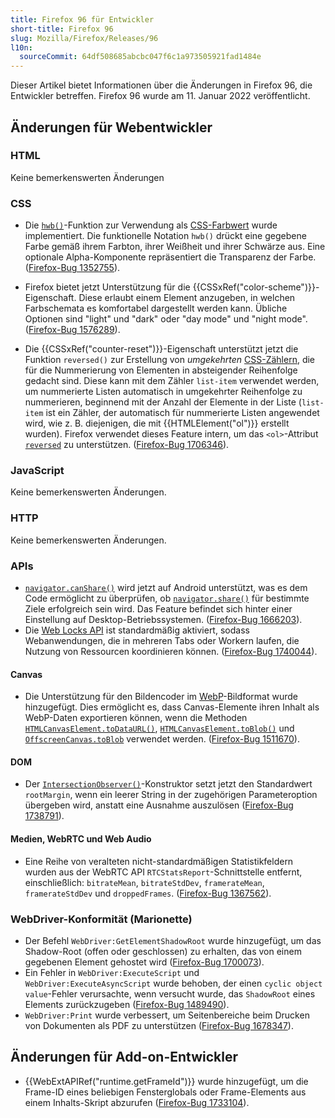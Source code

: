 ```yaml
---
title: Firefox 96 für Entwickler
short-title: Firefox 96
slug: Mozilla/Firefox/Releases/96
l10n:
  sourceCommit: 64df508685abcbc047f6c1a973505921fad1484e
---
```


Dieser Artikel bietet Informationen über die Änderungen in Firefox 96, die Entwickler betreffen. Firefox 96 wurde am 11. Januar 2022 veröffentlicht.

## Änderungen für Webentwickler

### HTML

Keine bemerkenswerten Änderungen

### CSS

- Die [`hwb()`](/de/docs/Web/CSS/color_value/hwb)-Funktion zur Verwendung als [CSS-Farbwert](/de/docs/Web/CSS/color_value) wurde implementiert. Die funktionelle Notation `hwb()` drückt eine gegebene Farbe gemäß ihrem Farbton, ihrer Weißheit und ihrer Schwärze aus. Eine optionale Alpha-Komponente repräsentiert die Transparenz der Farbe. ([Firefox-Bug 1352755](https://bugzil.la/1352755)).

- Firefox bietet jetzt Unterstützung für die {{CSSxRef("color-scheme")}}-Eigenschaft. Diese erlaubt einem Element anzugeben, in welchen Farbschemata es komfortabel dargestellt werden kann. Übliche Optionen sind "light" und "dark" oder "day mode" und "night mode". ([Firefox-Bug 1576289](https://bugzil.la/1576289)).

- Die {{CSSxRef("counter-reset")}}-Eigenschaft unterstützt jetzt die Funktion `reversed()` zur Erstellung von _umgekehrten_ [CSS-Zählern](/de/docs/Web/CSS/CSS_counter_styles/Using_CSS_counters), die für die Nummerierung von Elementen in absteigender Reihenfolge gedacht sind.
  Diese kann mit dem Zähler `list-item` verwendet werden, um nummerierte Listen automatisch in umgekehrter Reihenfolge zu nummerieren, beginnend mit der Anzahl der Elemente in der Liste
  (`list-item` ist ein Zähler, der automatisch für nummerierte Listen angewendet wird, wie z. B. diejenigen, die mit {{HTMLElement("ol")}} erstellt wurden).
  Firefox verwendet dieses Feature intern, um das `<ol>`-Attribut [`reversed`](/de/docs/Web/HTML/Reference/Elements/ol#reversed) zu unterstützen.
  ([Firefox-Bug 1706346](https://bugzil.la/1706346)).

### JavaScript

Keine bemerkenswerten Änderungen.

### HTTP

Keine bemerkenswerten Änderungen.

### APIs

- [`navigator.canShare()`](/de/docs/Web/API/Navigator/canShare) wird jetzt auf Android unterstützt, was es dem Code ermöglicht zu überprüfen, ob [`navigator.share()`](/de/docs/Web/API/Navigator/share) für bestimmte Ziele erfolgreich sein wird.
  Das Feature befindet sich hinter einer Einstellung auf Desktop-Betriebssystemen.
  ([Firefox-Bug 1666203](https://bugzil.la/1666203)).
- Die [Web Locks API](/de/docs/Web/API/Web_Locks_API) ist standardmäßig aktiviert, sodass Webanwendungen, die in mehreren Tabs oder Workern laufen, die Nutzung von Ressourcen koordinieren können. ([Firefox-Bug 1740044](https://bugzil.la/1740044)).

#### Canvas

- Die Unterstützung für den Bildencoder im [WebP](/de/docs/Web/Media/Guides/Formats/Image_types#webp_image)-Bildformat wurde hinzugefügt.
  Dies ermöglicht es, dass Canvas-Elemente ihren Inhalt als WebP-Daten exportieren können, wenn die Methoden [`HTMLCanvasElement.toDataURL()`](/de/docs/Web/API/HTMLCanvasElement/toDataURL), [`HTMLCanvasElement.toBlob()`](/de/docs/Web/API/HTMLCanvasElement/toBlob) und [`OffscreenCanvas.toBlob`](/de/docs/Web/API/OffscreenCanvas/convertToBlob) verwendet werden.
  ([Firefox-Bug 1511670](https://bugzil.la/1511670)).

#### DOM

- Der [`IntersectionObserver()`](/de/docs/Web/API/IntersectionObserver/IntersectionObserver)-Konstruktor setzt jetzt den Standardwert `rootMargin`, wenn ein leerer String in der zugehörigen Parameteroption übergeben wird, anstatt eine Ausnahme auszulösen ([Firefox-Bug 1738791](https://bugzil.la/1738791)).

#### Medien, WebRTC und Web Audio

- Eine Reihe von veralteten nicht-standardmäßigen Statistikfeldern wurden aus der WebRTC API `RTCStatsReport`-Schnittstelle entfernt, einschließlich: `bitrateMean`, `bitrateStdDev`, `framerateMean`, `framerateStdDev` und `droppedFrames`.
  ([Firefox-Bug 1367562](https://bugzil.la/1367562)).

### WebDriver-Konformität (Marionette)

- Der Befehl `WebDriver:GetElementShadowRoot` wurde hinzugefügt, um das Shadow-Root (offen oder geschlossen) zu erhalten, das von einem gegebenen Element gehostet wird ([Firefox-Bug 1700073](https://bugzil.la/1700073)).
- Ein Fehler in `WebDriver:ExecuteScript` und `WebDriver:ExecuteAsyncScript` wurde behoben, der einen `cyclic object value`-Fehler verursachte, wenn versucht wurde, das `ShadowRoot` eines Elements zurückzugeben ([Firefox-Bug 1489490](https://bugzil.la/1489490)).
- `WebDriver:Print` wurde verbessert, um Seitenbereiche beim Drucken von Dokumenten als PDF zu unterstützen ([Firefox-Bug 1678347](https://bugzil.la/1678347)).

## Änderungen für Add-on-Entwickler

- {{WebExtAPIRef("runtime.getFrameId")}} wurde hinzugefügt, um die Frame-ID eines beliebigen Fensterglobals oder Frame-Elements aus einem Inhalts-Skript abzurufen ([Firefox-Bug 1733104](https://bugzil.la/1733104)).
